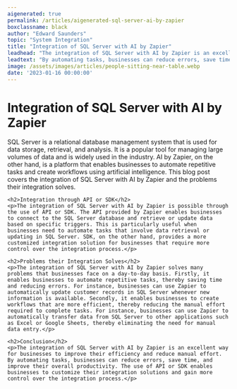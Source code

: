 ```yaml
---
aigenerated: true
permalink: /articles/aigenerated-sql-server-ai-by-zapier
boxclassname: black
author: "Edward Saunders"
topic: "System Integration"
title: "Integration of SQL Server with AI by Zapier"
leadhead: "The integration of SQL Server with AI by Zapier is an excellent way for businesses to improve their efficiency and reduce manual effort"
leadtext: "By automating tasks, businesses can reduce errors, save time, and improve their overall productivity. The use of API or SDK enables businesses to customize their integration solutions and gain more control over the integration process."
image: /assets/images/articles/people-sitting-near-table.webp
date: '2023-01-16 00:00:00'
---
```

<div class="arttext">	<h1>Integration of SQL Server with AI by Zapier</h1>
	<p>SQL Server is a relational database management system that is used for data storage, retrieval, and analysis. It is a popular tool for managing large volumes of data and is widely used in the industry. AI by Zapier, on the other hand, is a platform that enables businesses to automate repetitive tasks and create workflows using artificial intelligence. This blog post covers the integration of SQL Server with AI by Zapier and the problems their integration solves.</p>

	<h2>Integration through API or SDK</h2>
	<p>The integration of SQL Server with AI by Zapier is possible through the use of API or SDK. The API provided by Zapier enables businesses to connect to the SQL Server database and retrieve or update data based on specific triggers. This is particularly useful when businesses need to automate tasks that involve data retrieval or updating in SQL Server. SDK, on the other hand, provides a more customized integration solution for businesses that require more control over the integration process.</p>

	<h2>Problems their Integration Solves</h2>
	<p>The integration of SQL Server with AI by Zapier solves many problems that businesses face on a day-to-day basis. Firstly, it enables businesses to automate repetitive tasks, thereby saving time and reducing errors. For instance, businesses can use Zapier to automatically update customer records in SQL Server whenever new information is available. Secondly, it enables businesses to create workflows that are more efficient, thereby reducing the manual effort required to complete tasks. For instance, businesses can use Zapier to automatically transfer data from SQL Server to other applications such as Excel or Google Sheets, thereby eliminating the need for manual data entry.</p>

	<h2>Conclusion</h2>
	<p>The integration of SQL Server with AI by Zapier is an excellent way for businesses to improve their efficiency and reduce manual effort. By automating tasks, businesses can reduce errors, save time, and improve their overall productivity. The use of API or SDK enables businesses to customize their integration solutions and gain more control over the integration process.</p>

</div>